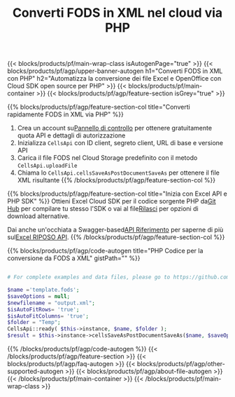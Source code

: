 ﻿---
title:  Converti FODS in XML nel cloud via PHP
description: Crea, modifica o converti file Excel con REST API e Open Source PHP SDK
url: /it/php/conversion/fods-to-xml/
family: cells
platformtag: php
feature: conversion
informat: FODS
outformat: XML
platform: PHP
otherformats: MD XLT XML DIF HTML XLSM PDF XLTM XLTX TSV TIFF XLSX FODS SVG TXT XPS 
---
{{< blocks/products/pf/main-wrap-class isAutogenPage="true" >}}
{{< blocks/products/pf/agp/upper-banner-autogen h1="Converti FODS in XML con PHP" h2="Automatizza la conversione dei file Excel e OpenOffice con Cloud SDK open source per PHP" >}}
{{< blocks/products/pf/main-container >}}
{{< blocks/products/pf/agp/feature-section isGrey="true" >}}

{{% blocks/products/pf/agp/feature-section-col title="Converti rapidamente FODS in XML via PHP" %}}
1.  Crea un account su<a href="https://dashboard.aspose.cloud/">Pannello di controllo</a> per ottenere gratuitamente quota API e dettagli di autorizzazione
1. Inizializza ```CellsApi``` con ID client, segreto client, URL di base e versione API
1. Carica il file FODS nel Cloud Storage predefinito con il metodo ```CellsApi.uploadFile```
1. Chiama lo ```CellsApi.cellsSaveAsPostDocumentSaveAs``` per ottenere il file XML risultante
{{% /blocks/products/pf/agp/feature-section-col %}}

{{% blocks/products/pf/agp/feature-section-col title="Inizia con Excel API e PHP SDK" %}}
 Ottieni Excel Cloud SDK per il codice sorgente PHP da[Git Hub](https://github.com/aspose-cells-cloud/aspose-cells-cloud-php) per compilare tu stesso l'SDK o vai al file[Rilasci](https://releases.aspose.cloud/) per opzioni di download alternative.

 Dai anche un'occhiata a Swagger-based[API Riferimento](https://apireference.aspose.cloud/cells/) per saperne di più sul[Excel RIPOSO API](https://products.aspose.cloud/cells/curl/).
{{% /blocks/products/pf/agp/feature-section-col %}}

{{% blocks/products/pf/agp/code-autogen title="PHP Codice per la conversione da FODS a XML" gistPath="" %}}
```php

# For complete examples and data files, please go to https://github.com/aspose-cells-cloud/aspose-cells-cloud-php

$name ='template.fods';    
$saveOptions = null;
$newfilename = "output.xml";
$isAutoFitRows= 'true';
$isAutoFitColumns= 'true';
$folder = "Temp";
CellsApi::ready( $this->instance, $name, $folder );
$result = $this->instance->cellsSaveAsPostDocumentSaveAs($name, $saveOptions, $newfilename, $isAutoFitRows, $isAutoFitColumns, $folder);
```
{{% /blocks/products/pf/agp/code-autogen %}}
{{< /blocks/products/pf/agp/feature-section >}}
{{< blocks/products/pf/agp/faq-autogen >}}
{{< blocks/products/pf/agp/other-supported-autogen >}}
{{< blocks/products/pf/agp/about-file-autogen >}}
{{< /blocks/products/pf/main-container >}}
{{< /blocks/products/pf/main-wrap-class >}}
